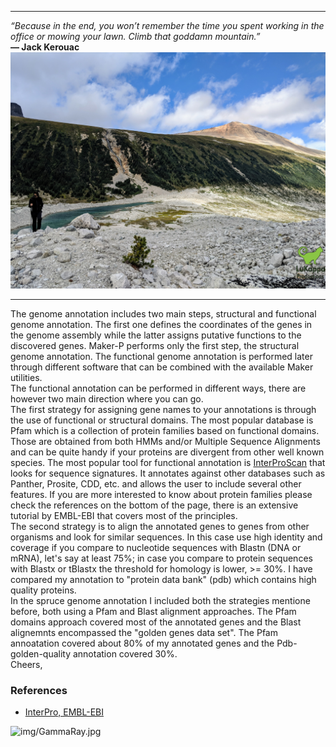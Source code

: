 *******

*“Because in the end, you won’t remember the time you spent working in the office or mowing your lawn. Climb that goddamn mountain.”*       
**― Jack Kerouac**
![Kristina](img/PassAthenley02.jpg)

***************

The genome annotation includes two main steps, structural and functional genome annotation. The first one defines the coordinates of the genes in the genome assembly while the latter assigns putative functions to the discovered genes. Maker-P performs only the first step, the structural genome annotation. The functional genome annotation is performed later through different software that can be combined with the available Maker utilities.          
The functional annotation can be performed in different ways, there are however two main direction where you can go.                   
The first strategy for assigning gene names to your annotations is through the use of functional or structural domains. The most popular database is Pfam which is a collection of protein families based on functional domains. Those are obtained from both HMMs and/or Multiple Sequence Alignments and can be quite handy if your proteins are divergent from other well known species. The most popular tool for functional annotation is [InterProScan](http://www.ebi.ac.uk/interpro/interproscan.html) that looks for sequence signatures. It annotates against other databases such as Panther, Prosite, CDD, etc. and allows the user to include several other features. If you are more interested to know about protein families please check the references on the bottom of the page, there is an extensive tutorial by EMBL-EBI that covers most of the principles.     
The second strategy is to align the annotated genes to genes from other organisms and look for similar sequences. In this case use high identity and coverage if you compare to nucleotide sequences with Blastn (DNA or mRNA), let's say at least 75%; in case you compare to protein sequences with Blastx or tBlastx the threshold for homology is lower, >= 30%. I have compared my annotation to "protein data bank" (pdb) which contains high quality proteins.                 
In the spruce genome annotation I included both the strategies mentione before, both using a Pfam and Blast alignment approaches. The Pfam domains approach covered most of the annotated genes and the Blast alignemnts encompassed the "golden genes data set". The Pfam annoatation covered about 80% of my annotated genes and the Pdb-golden-quality annotation covered 30%.      
Cheers,

### References
* [InterPro, EMBL-EBI](https://www.ebi.ac.uk/training/online/course/interpro-functional-and-structural-analysis-protei)

![img/GammaRay.jpg](https://www.youtube.com/watch?v=Lq3-6rkCjXw)

